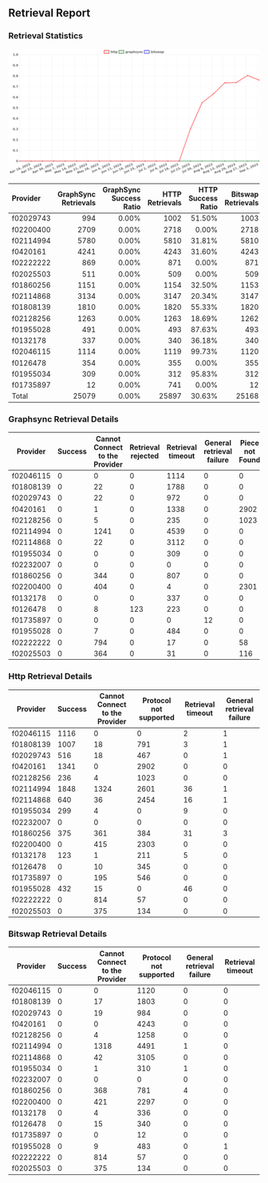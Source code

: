 ## Retrieval Report
### Retrieval Statistics
<img src="https://raw.githubusercontent.com/data-preservation-programs/filplus-checker-assets/main/filecoin-project/filecoin-plus-large-datasets/issues/961/1693825555521.png"/>

| Provider  | GraphSync Retrievals | GraphSync Success Ratio | HTTP Retrievals | HTTP Success Ratio | Bitswap Retrievals | Bitswap Success Ratio |
| :-------- | -------------------: | ----------------------: | --------------: | -----------------: | -----------------: | --------------------: |
| f02029743 |                  994 |                   0.00% |            1002 |             51.50% |               1003 |                 0.00% |
| f02200400 |                 2709 |                   0.00% |            2718 |              0.00% |               2718 |                 0.00% |
| f02114994 |                 5780 |                   0.00% |            5810 |             31.81% |               5810 |                 0.00% |
| f0420161  |                 4241 |                   0.00% |            4243 |             31.60% |               4243 |                 0.00% |
| f02222222 |                  869 |                   0.00% |             871 |              0.00% |                871 |                 0.00% |
| f02025503 |                  511 |                   0.00% |             509 |              0.00% |                509 |                 0.00% |
| f01860256 |                 1151 |                   0.00% |            1154 |             32.50% |               1153 |                 0.00% |
| f02114868 |                 3134 |                   0.00% |            3147 |             20.34% |               3147 |                 0.00% |
| f01808139 |                 1810 |                   0.00% |            1820 |             55.33% |               1820 |                 0.00% |
| f02128256 |                 1263 |                   0.00% |            1263 |             18.69% |               1262 |                 0.00% |
| f01955028 |                  491 |                   0.00% |             493 |             87.63% |                493 |                 0.00% |
| f0132178  |                  337 |                   0.00% |             340 |             36.18% |                340 |                 0.00% |
| f02046115 |                 1114 |                   0.00% |            1119 |             99.73% |               1120 |                 0.00% |
| f0126478  |                  354 |                   0.00% |             355 |              0.00% |                355 |                 0.00% |
| f01955034 |                  309 |                   0.00% |             312 |             95.83% |                312 |                 0.00% |
| f01735897 |                   12 |                   0.00% |             741 |              0.00% |                 12 |                 0.00% |
| Total     |                25079 |                   0.00% |           25897 |             30.63% |              25168 |                 0.00% |

### Graphsync Retrieval Details
| Provider  | Success | Cannot Connect to the Provider | Retrieval rejected | Retrieval timeout | General retrieval failure | Piece not Found |
| --------- | ------- | ------------------------------ | ------------------ | ----------------- | ------------------------- | --------------- |
| f02046115 | 0       | 0                              | 0                  | 1114              | 0                         | 0               |
| f01808139 | 0       | 22                             | 0                  | 1788              | 0                         | 0               |
| f02029743 | 0       | 22                             | 0                  | 972               | 0                         | 0               |
| f0420161  | 0       | 1                              | 0                  | 1338              | 0                         | 2902            |
| f02128256 | 0       | 5                              | 0                  | 235               | 0                         | 1023            |
| f02114994 | 0       | 1241                           | 0                  | 4539              | 0                         | 0               |
| f02114868 | 0       | 22                             | 0                  | 3112              | 0                         | 0               |
| f01955034 | 0       | 0                              | 0                  | 309               | 0                         | 0               |
| f02232007 | 0       | 0                              | 0                  | 0                 | 0                         | 0               |
| f01860256 | 0       | 344                            | 0                  | 807               | 0                         | 0               |
| f02200400 | 0       | 404                            | 0                  | 4                 | 0                         | 2301            |
| f0132178  | 0       | 0                              | 0                  | 337               | 0                         | 0               |
| f0126478  | 0       | 8                              | 123                | 223               | 0                         | 0               |
| f01735897 | 0       | 0                              | 0                  | 0                 | 12                        | 0               |
| f01955028 | 0       | 7                              | 0                  | 484               | 0                         | 0               |
| f02222222 | 0       | 794                            | 0                  | 17                | 0                         | 58              |
| f02025503 | 0       | 364                            | 0                  | 31                | 0                         | 116             |

### Http Retrieval Details
| Provider  | Success | Cannot Connect to the Provider | Protocol not supported | Retrieval timeout | General retrieval failure |
| --------- | ------- | ------------------------------ | ---------------------- | ----------------- | ------------------------- |
| f02046115 | 1116    | 0                              | 0                      | 2                 | 1                         |
| f01808139 | 1007    | 18                             | 791                    | 3                 | 1                         |
| f02029743 | 516     | 18                             | 467                    | 0                 | 1                         |
| f0420161  | 1341    | 0                              | 2902                   | 0                 | 0                         |
| f02128256 | 236     | 4                              | 1023                   | 0                 | 0                         |
| f02114994 | 1848    | 1324                           | 2601                   | 36                | 1                         |
| f02114868 | 640     | 36                             | 2454                   | 16                | 1                         |
| f01955034 | 299     | 4                              | 0                      | 9                 | 0                         |
| f02232007 | 0       | 0                              | 0                      | 0                 | 0                         |
| f01860256 | 375     | 361                            | 384                    | 31                | 3                         |
| f02200400 | 0       | 415                            | 2303                   | 0                 | 0                         |
| f0132178  | 123     | 1                              | 211                    | 5                 | 0                         |
| f0126478  | 0       | 10                             | 345                    | 0                 | 0                         |
| f01735897 | 0       | 195                            | 546                    | 0                 | 0                         |
| f01955028 | 432     | 15                             | 0                      | 46                | 0                         |
| f02222222 | 0       | 814                            | 57                     | 0                 | 0                         |
| f02025503 | 0       | 375                            | 134                    | 0                 | 0                         |

### Bitswap Retrieval Details
| Provider  | Success | Cannot Connect to the Provider | Protocol not supported | General retrieval failure | Retrieval timeout |
| --------- | ------- | ------------------------------ | ---------------------- | ------------------------- | ----------------- |
| f02046115 | 0       | 0                              | 1120                   | 0                         | 0                 |
| f01808139 | 0       | 17                             | 1803                   | 0                         | 0                 |
| f02029743 | 0       | 19                             | 984                    | 0                         | 0                 |
| f0420161  | 0       | 0                              | 4243                   | 0                         | 0                 |
| f02128256 | 0       | 4                              | 1258                   | 0                         | 0                 |
| f02114994 | 0       | 1318                           | 4491                   | 1                         | 0                 |
| f02114868 | 0       | 42                             | 3105                   | 0                         | 0                 |
| f01955034 | 0       | 1                              | 310                    | 1                         | 0                 |
| f02232007 | 0       | 0                              | 0                      | 0                         | 0                 |
| f01860256 | 0       | 368                            | 781                    | 4                         | 0                 |
| f02200400 | 0       | 421                            | 2297                   | 0                         | 0                 |
| f0132178  | 0       | 4                              | 336                    | 0                         | 0                 |
| f0126478  | 0       | 15                             | 340                    | 0                         | 0                 |
| f01735897 | 0       | 0                              | 12                     | 0                         | 0                 |
| f01955028 | 0       | 9                              | 483                    | 0                         | 1                 |
| f02222222 | 0       | 814                            | 57                     | 0                         | 0                 |
| f02025503 | 0       | 375                            | 134                    | 0                         | 0                 |
